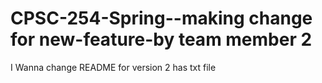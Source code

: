 # CPSC-254-Spring--making change for new-feature-by team member 2
I Wanna change README for version 2
has txt file
